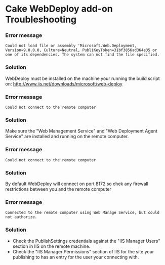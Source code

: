 Cake WebDeploy add-on Troubleshooting
=============



### Error message
```
Could not load file or assembly 'Microsoft.Web.Deployment, Version=9.0.0.0, Culture=Neutral, PubliKeyToken=31bf3856ad364e35 or one of its dependencies. The system can not find the file specified.
```

### Solution

WebDeploy must be installed on the machine your running the build script on:
http://www.iis.net/downloads/microsoft/web-deploy



### Error message
```
Could not connect to the remote computer
```

### Solution

Make sure the "Web Management Service" and "Web Deployment Agent Service" are installed and running on the remote computer.



### Error message
```
Could not connect to the remote computer
```

### Solution

By default WebDeploy will connect on port 8172 so chek any firewall restrictions between you and the remote computer



### Error message
```
Connected to the remote computer using Web Manage Service, but could not authorize.
```

### Solution

* Check the PublishSettings credentials against the "IIS Manager Users" section in IIS on the remote machine.
* Check the "IIS Manager Permissions" section of IIS for the site your publishing to has an entry for the user your connecting with.